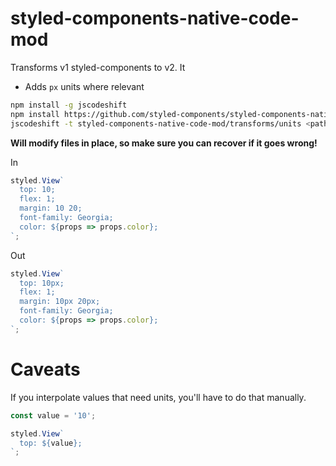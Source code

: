 # styled-components-native-code-mod

Transforms v1 styled-components to v2. It

* Adds `px` units where relevant

```bash
npm install -g jscodeshift
npm install https://github.com/styled-components/styled-components-native-code-mod
jscodeshift -t styled-components-native-code-mod/transforms/units <path>
```

**Will modify files in place, so make sure you can recover if it goes wrong!**

In

```js
styled.View`
  top: 10;
  flex: 1;
  margin: 10 20;
  font-family: Georgia;
  color: ${props => props.color};
`;
```

Out

```js
styled.View`
  top: 10px;
  flex: 1;
  margin: 10px 20px;
  font-family: Georgia;
  color: ${props => props.color};
`;
```

# Caveats

If you interpolate values that need units, you'll have to do that manually.

```js
const value = '10';

styled.View`
  top: ${value};
`;
```
